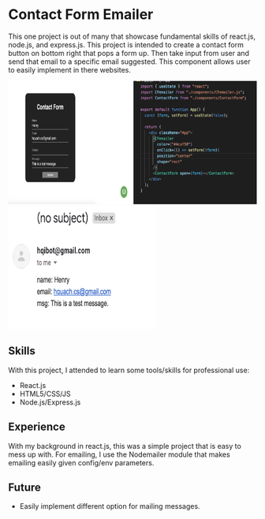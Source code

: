# Contact Form Emailer

This one project is out of many that showcase fundamental skills of react.js, node.js, and express.js. This project is intended to create a contact form button on bottom right that pops a form up. Then take input from user and send that email to a specific email suggested. This component allows user to easily implement in there websites.

<p float="left">
<img src="ReadmeEx.png" alt="code" width="250" height="250"/>
<img src="ReadmeCode.png" alt="code" width="250" height="250"/>
<img src="ReadmeConfirm.png" alt="code" width="300" height="250"/>
</p>

## Skills

With this project, I attended to learn some tools/skills for professional use:

- React.js
- HTML5/CSS/JS
- Node.js/Express.js

## Experience

With my background in react.js, this was a simple project that is easy to mess up with. For emailing, I use the Nodemailer module that makes emailing easily given config/env parameters.

## Future

- Easily implement different option for mailing messages.
